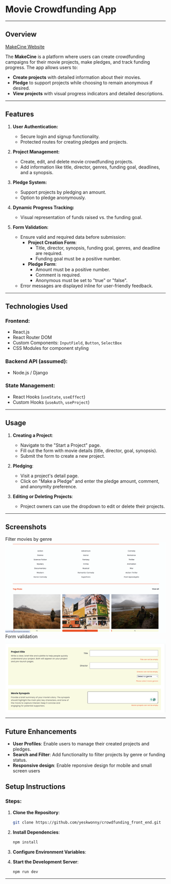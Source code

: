 # Movie Crowdfunding App

---

## Overview

[MakeCine Website](https://makecine.netlify.app/)

The **MakeCine** is a platform where users can create crowdfunding campaigns for their movie projects, make pledges, and track funding progress. The app allows users to:

- **Create projects** with detailed information about their movies.
- **Pledge** to support projects while choosing to remain anonymous if desired.
- **View projects** with visual progress indicators and detailed descriptions.

---

## Features

1. **User Authentication:**

   - Secure login and signup functionality.
   - Protected routes for creating pledges and projects.

2. **Project Management:**

   - Create, edit, and delete movie crowdfunding projects.
   - Add information like title, director, genres, funding goal, deadlines, and a synopsis.

3. **Pledge System:**

   - Support projects by pledging an amount.
   - Option to pledge anonymously.

4. **Dynamic Progress Tracking:**

   - Visual representation of funds raised vs. the funding goal.

5. **Form Validation:**

   - Ensure valid and required data before submission:
     - **Project Creation Form**:
       - Title, director, synopsis, funding goal, genres, and deadline are required.
       - Funding goal must be a positive number.
     - **Pledge Form**:
       - Amount must be a positive number.
       - Comment is required.
       - Anonymous must be set to "true" or "false".
   - Error messages are displayed inline for user-friendly feedback.

---

## Technologies Used

### Frontend:

- React.js
- React Router DOM
- Custom Components: `InputField`, `Button`, `SelectBox`
- CSS Modules for component styling

### Backend API (assumed):

- Node.js / Django

### State Management:

- React Hooks (`useState`, `useEffect`)
- Custom Hooks (`useAuth`, `useProject`)

---

## Usage

1. **Creating a Project**:

   - Navigate to the "Start a Project" page.
   - Fill out the form with movie details (title, director, goal, synopsis).
   - Submit the form to create a new project.

2. **Pledging**:

   - Visit a project's detail page.
   - Click on "Make a Pledge" and enter the pledge amount, comment, and anonymity preference.

3. **Editing or Deleting Projects**:
   - Project owners can use the dropdown to edit or delete their projects.

---

## Screenshots

Filter movies by genre
![Project Screenshot](screenshots/filteringproject.png)
Form validation
![Project Screenshot](screenshots/form_validation.png)

---

## Future Enhancements

- **User Profiles**: Enable users to manage their created projects and pledges.
- **Search and Filter**: Add functionality to filter projects by genre or funding status.
- **Responsive design**: Enable reponsive design for mobile and small screen users

## Setup Instructions


### Steps:

1. **Clone the Repository**:

   ```bash
   git clone https://github.com/yeskwonny/crowdfunding_front_end.git

   ```

2. **Install Dependencies**:

   ```bash
   npm install
   ```

3. **Configure Environment Variables**:

4. **Start the Development Server**:
   ```bash
   npm run dev
   ```

---
